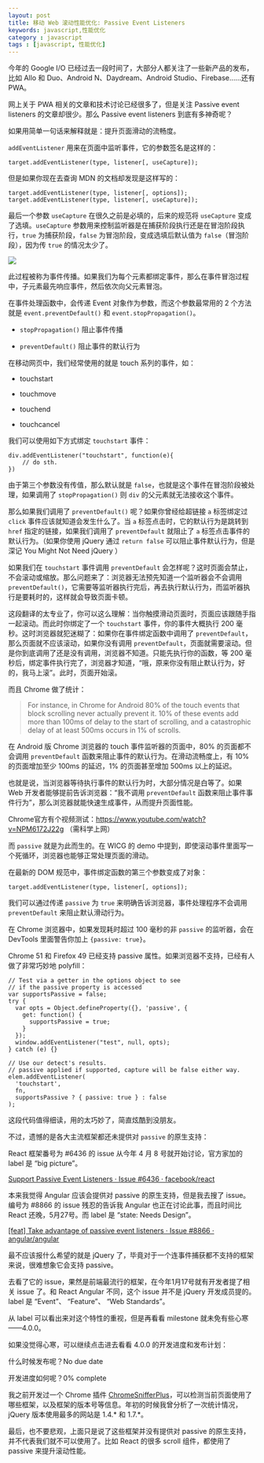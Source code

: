 ```yaml
---
layout: post
title: 移动 Web 滚动性能优化: Passive Event Listeners
keywords: javascript,性能优化
category : javascript
tags : [javascript, 性能优化]
---
```


今年的 Google I/O 已经过去一段时间了，大部分人都关注了一些新产品的发布，比如 Allo 和 Duo、Android N、Daydream、Android Studio、Firebase……还有 PWA。

网上关于 PWA 相关的文章和技术讨论已经很多了，但是关注 Passive event listeners 的文章却很少。那么 Passive event listeners 到底有多神奇呢？

如果用简单一句话来解释就是：提升页面滑动的流畅度。

`addEventListener` 用来在页面中监听事件，它的参数签名是这样的：

    target.addEventListener(type, listener[, useCapture]);
    
但是如果你现在去查询 MDN 的文档却发现是这样写的：

    target.addEventListener(type, listener[, options]);
    target.addEventListener(type, listener[, useCapture]);

最后一个参数 `useCapture` 在很久之前是必填的，后来的规范将 `useCapture` 变成了选填。`useCapture` 参数用来控制监听器是在捕获阶段执行还是在冒泡阶段执行，`true` 为捕获阶段，`false` 为冒泡阶段，变成选填后默认值为 `false`（冒泡阶段），因为传 `true` 的情况太少了。

![][1]

此过程被称为事件传播。如果我们为每个元素都绑定事件，那么在事件冒泡过程中，子元素最先响应事件，然后依次向父元素冒泡。

在事件处理函数中，会传递 Event 对象作为参数，而这个参数最常用的 2 个方法就是 `event.preventDefault()` 和 `event.stopPropagation()`。

- `stopPropagation()` 阻止事件传播

- `preventDefault()` 阻止事件的默认行为

在移动网页中，我们经常使用的就是 touch 系列的事件，如：

 - touchstart
   
 - touchmove
   
 - touchend
   
 - touchcancel

我们可以使用如下方式绑定 `touchstart` 事件：

    div.addEventListener("touchstart", function(e){
        // do sth.
    })

由于第三个参数没有传值，那么默认就是 `false`，也就是这个事件在冒泡阶段被处理，如果调用了 `stopPropagation()` 则 `div` 的父元素就无法接收这个事件。

那么如果我们调用了 `preventDefault()` 呢？如果你曾经给超链接 `a` 标签绑定过 `click` 事件应该就知道会发生什么了。当 `a` 标签点击时，它的默认行为是跳转到 `href` 指定的链接，如果我们调用了 `preventDefault` 就阻止了 `a` 标签点击事件的默认行为。（如果你使用 jQuery 通过 `return false` 可以阻止事件默认行为，但是深记 You Might Not Need jQuery ）

如果我们在 `touchstart` 事件调用 `preventDefault` 会怎样呢？这时页面会禁止，不会滚动或缩放。那么问题来了：浏览器无法预先知道一个监听器会不会调用 `preventDefault()`，它需要等监听器执行完后，再去执行默认行为，而监听器执行是要耗时的，这样就会导致页面卡顿。

这段翻译的太专业了，你可以这么理解：当你触摸滑动页面时，页面应该跟随手指一起滚动。而此时你绑定了一个 `touchstart` 事件，你的事件大概执行 200 毫秒。这时浏览器就犯迷糊了：如果你在事件绑定函数中调用了 `preventDefault`，那么页面就不应该滚动，如果你没有调用 `preventDefault`，页面就需要滚动。但是你到底调用了还是没有调用，浏览器不知道。只能先执行你的函数，等 200 毫秒后，绑定事件执行完了，浏览器才知道，“哦，原来你没有阻止默认行为，好的，我马上滚”。此时，页面开始滚。

而且 Chrome 做了统计：

> For instance, in Chrome for Android 80% of the touch events that block
> scrolling never actually prevent it. 10% of these events add more than
> 100ms of delay to the start of scrolling, and a catastrophic delay of
> at least 500ms occurs in 1% of scrolls.

在 Android 版 Chrome 浏览器的 touch 事件监听器的页面中，80% 的页面都不会调用 `preventDefault` 函数来阻止事件的默认行为。在滑动流畅度上，有 10% 的页面增加至少 100ms 的延迟，1% 的页面甚至增加 500ms 以上的延迟。

也就是说，当浏览器等待执行事件的默认行为时，大部分情况是白等了。如果 Web 开发者能够提前告诉浏览器：“我不调用 `preventDefault` 函数来阻止事件事件行为”，那么浏览器就能快速生成事件，从而提升页面性能。

Chrome官方有个视频测试：https://www.youtube.com/watch?v=NPM6172J22g （需科学上网）

而 `passive` 就是为此而生的。在 WICG 的 demo 中提到，即使滚动事件里面写一个死循环，浏览器也能够正常处理页面的滑动。

在最新的 DOM 规范中，事件绑定函数的第三个参数变成了对象：

    target.addEventListener(type, listener[, options]);

我们可以通过传递 `passive` 为 `true` 来明确告诉浏览器，事件处理程序不会调用 `preventDefault` 来阻止默认滑动行为。

在 Chrome 浏览器中，如果发现耗时超过 100 毫秒的非 `passive` 的监听器，会在 DevTools 里面警告你加上 `{passive: true}`。

Chrome 51 和 Firefox 49 已经支持 passive 属性。如果浏览器不支持，已经有人做了非常巧妙地 polyfill：

    // Test via a getter in the options object to see 
    // if the passive property is accessed
    var supportsPassive = false;
    try {
      var opts = Object.defineProperty({}, 'passive', {
        get: function() {
          supportsPassive = true;
        }
      });
      window.addEventListener("test", null, opts);
    } catch (e) {}
    
    // Use our detect's results. 
    // passive applied if supported, capture will be false either way.
    elem.addEventListener(
      'touchstart',
      fn,
      supportsPassive ? { passive: true } : false
    ); 

这段代码值得细读，用的太巧妙了，简直炫酷到没朋友。

不过，遗憾的是各大主流框架都还未提供对 `passive` 的原生支持：

React 框架番号为 #6436 的 issue 从今年 4 月 8 号就开始讨论，官方家加的 label 是 “big picture”。

[Support Passive Event Listeners · Issue #6436 · facebook/react][2]

本来我觉得 Angular 应该会提供对 passive 的原生支持，但是我去搜了 issue。编号为 #8866 的 issue 残忍的告诉我 Angular 也正在讨论此事，而且时间比 React 还晚，5月27号。而 label 是 “state: Needs Design”。

[\[feat\] Take advantage of passive event listeners · Issue #8866 · angular/angular][3]

最不应该报什么希望的就是 jQuery 了，毕竟对于一个连事件捕获都不支持的框架来说，很难想象它会支持 passive。

去看了它的 issue，果然是前端最流行的框架，在今年1月17号就有开发者提了相关 issue 了。和 React Angular 不同，这个 issue 并不是 jQuery 开发成员提的。label 是 “Event”、 “Feature”、 “Web Standards”。

从 label 可以看出来对这个特性的重视，但是再看看 milestone 就未免有些心寒——4.0.0。

如果没觉得心寒，可以继续点击进去看看 4.0.0 的开发进度和发布计划：

什么时候发布呢？No due date

开发进度如何呢？0% complete

我之前开发过一个 Chrome 插件 [ChromeSnifferPlus][4]，可以检测当前页面使用了哪些框架，以及框架的版本号等信息。年初的时候我曾分析了一次统计情况，jQuery 版本使用最多的网站是 1.4.* 和 1.7.*。

最后，也不要悲观，上面只是说了这些框架并没有提供对 passive 的原生支持，并不代表我们就不可以使用了。比如 React 的很多 scroll 组件，都使用了 passive 来提升滚动性能。


  [1]: /assets/images/event-propagation.jpeg
  [2]: https://github.com/facebook/react/issues/6436
  [3]: https://github.com/angular/angular/issues/8866
  [4]: https://github.com/justjavac/ChromeSnifferPlus
